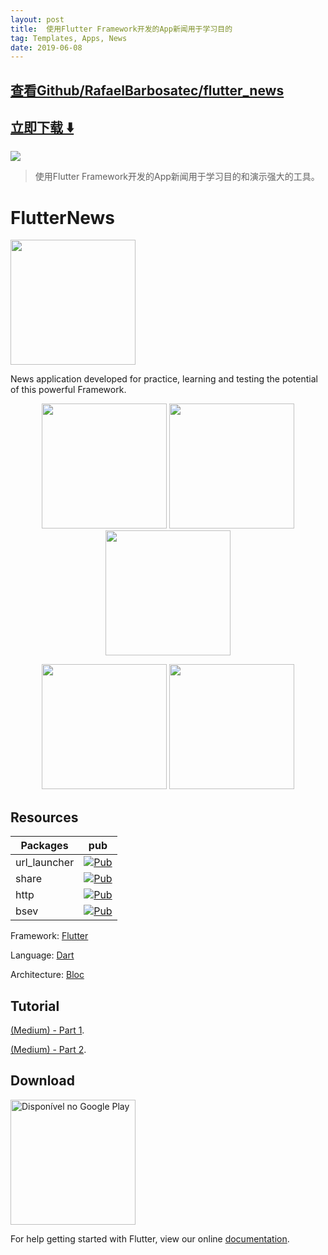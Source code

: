 ```yaml
---
layout: post
title:  使用Flutter Framework开发的App新闻用于学习目的
tag: Templates, Apps, News
date: 2019-06-08
---
```


 

## [查看Github/RafaelBarbosatec/flutter_news](http://github.com/RafaelBarbosatec/flutter_news)
## [立即下载 ️⬇️ ](https://codeload.github.com/RafaelBarbosatec/flutter_news/zip/master) 


 
![](https://flutterawesome.com/content/images/2018/10/FlutterNews.jpg)
 
>
> 使用Flutter Framework开发的App新闻用于学习目的和演示强大的工具。
>

 
# FlutterNews

<img src="https://github.com/RafaelBarbosatec/flutter_news/blob/master/imgs/flutter.png" width="200"/>

News application developed for practice, learning and testing the potential of this powerful Framework.

<p align="center">
  <img src="https://github.com/RafaelBarbosatec/flutter_news/blob/master/imgs/img1.png" width="200"/>
  <img src="https://github.com/RafaelBarbosatec/flutter_news/blob/master/imgs/img2.png" width="200"/>
  <img src="https://github.com/RafaelBarbosatec/flutter_news/blob/master/imgs/img3.png" width="200"/>
</p>

<p align="center">
  <img src="https://github.com/RafaelBarbosatec/flutter_news/blob/master/imgs/print1_ios.png" width="200"/>
  <img src="https://github.com/RafaelBarbosatec/flutter_news/blob/master/imgs/print_ios.png" width="200"/>
</p>

## Resources

Packages | pub
--------- | ------
url_launcher     | [![Pub](https://img.shields.io/pub/v/url_launcher.svg)](https://pub.dartlang.org/packages/url_launcher)
share    | [![Pub](https://img.shields.io/pub/v/share.svg)](https://pub.dartlang.org/packages/share)
http    | [![Pub](https://img.shields.io/pub/v/http.svg)](https://pub.dartlang.org/packages/http)
bsev  | [![Pub](https://img.shields.io/pub/v/bsev.svg)](https://pub.dartlang.org/packages/bsev)

Framework: [Flutter](https://flutter.io/)

Language: [Dart](https://www.dartlang.org/)

Architecture: [Bloc](https://www.didierboelens.com/2018/12/reactive-programming---streams---bloc---practical-use-cases/)

## Tutorial
[(Medium) - Part 1](https://medium.com/@rafaelbarbosatec/flutter-construindo-uma-linda-aplica%C3%A7%C3%A3o-de-not%C3%ADcias-parte-1-f0cbeecb7ab).

[(Medium) - Part 2](https://medium.com/@rafaelbarbosatec/flutter-construindo-uma-linda-aplica%C3%A7%C3%A3o-de-not%C3%ADcias-parte-2-86586a18dae).


## Download
<a href='https://play.google.com/store/apps/details?id=com.rafaelbarbosatec.newsflutter&pcampaignid=MKT-Other-global-all-co-prtnr-py-PartBadge-Mar2515-1'><img alt='Disponível no Google Play' src='https://play.google.com/intl/en_us/badges/images/generic/pt-br_badge_web_generic.png' width="200"/></a>

For help getting started with Flutter, view our online
[documentation](https://flutter.io/).

